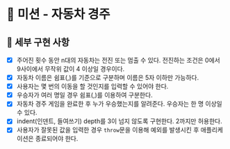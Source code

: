 # 🚖 미션 - 자동차 경주

## 📌 세부 구현 사항

- [x] 주어진 횟수 동안 n대의 자동차는 전진 또는 멈출 수 있다. 전진하는 조건은 0에서 9사이에서 무작위 값이 4 이상일 경우이다.
- [x] 자동차 이름은 쉼표(,)를 기준으로 구분하며 이름은 5자 이하만 가능하다.
- [x] 사용자는 몇 번의 이동을 할 것인지를 입력할 수 있어야 한다.
- [x] 우승자가 여러 명일 경우 쉼표(,)를 이용하여 구분한다.
- [x] 자동차 경주 게임을 완료한 후 누가 우승했는지를 알려준다. 우승자는 한 명 이상일 수 있다.
- [x] indent(인덴트, 들여쓰기) depth를 3이 넘지 않도록 구현한다. 2까지만 허용한다.
- [x] 사용자가 잘못된 값을 입력한 경우 `throw`문을 이용해 예외를 발생시킨 후 애플리케이션은 종료되어야 한다.

